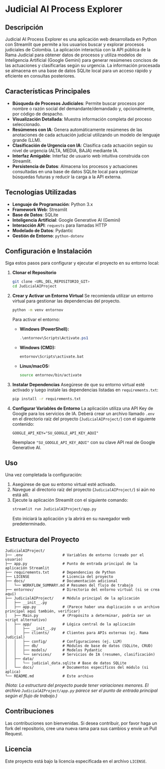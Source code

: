 # Judicial AI Process Explorer

## Descripción

Judicial AI Process Explorer es una aplicación web desarrollada en Python con Streamlit que permite a los usuarios buscar y explorar procesos judiciales de Colombia. La aplicación interactúa con la API pública de la Rama Judicial para obtener datos de procesos y utiliza modelos de Inteligencia Artificial (Google Gemini) para generar resúmenes concisos de las actuaciones y clasificarlas según su urgencia. La información procesada se almacena en una base de datos SQLite local para un acceso rápido y eficiente en consultas posteriores.

## Características Principales

*   **Búsqueda de Procesos Judiciales**: Permite buscar procesos por nombre o razón social del demandante/demandado y, opcionalmente, por código de despacho.
*   **Visualización Detallada**: Muestra información completa del proceso seleccionado.
*   **Resúmenes con IA**: Genera automáticamente resúmenes de las anotaciones de cada actuación judicial utilizando un modelo de lenguaje grande (LLM).
*   **Clasificación de Urgencia con IA**: Clasifica cada actuación según su nivel de urgencia (ALTA, MEDIA, BAJA) mediante IA.
*   **Interfaz Amigable**: Interfaz de usuario web intuitiva construida con Streamlit.
*   **Persistencia de Datos**: Almacena los procesos y actuaciones consultadas en una base de datos SQLite local para optimizar búsquedas futuras y reducir la carga a la API externa.

## Tecnologías Utilizadas

*   **Lenguaje de Programación**: Python 3.x
*   **Framework Web**: Streamlit
*   **Base de Datos**: SQLite
*   **Inteligencia Artificial**: Google Generative AI (Gemini)
*   **Interacción API**: `requests` para llamadas HTTP
*   **Modelado de Datos**: Pydantic
*   **Gestión de Entorno**: `python-dotenv`

## Configuración e Instalación

Siga estos pasos para configurar y ejecutar el proyecto en su entorno local:

1.  **Clonar el Repositorio**
    ```bash
    git clone <URL_DEL_REPOSITORIO_GIT>
    cd JudicialAIProject
    ```

2.  **Crear y Activar un Entorno Virtual**
    Se recomienda utilizar un entorno virtual para gestionar las dependencias del proyecto.
    ```bash
    python -m venv entornov
    ```
    Para activar el entorno:
    *   **Windows (PowerShell):**
        ```powershell
        .\entornov\Scripts\Activate.ps1
        ```
    *   **Windows (CMD):**
        ```cmd
        entornov\Scripts\activate.bat
        ```
    *   **Linux/macOS:**
        ```bash
        source entornov/bin/activate
        ```

3.  **Instalar Dependencias**
    Asegúrese de que su entorno virtual esté activado y luego instale las dependencias listadas en `requirements.txt`:
    ```bash
    pip install -r requirements.txt
    ```

4.  **Configurar Variables de Entorno**
    La aplicación utiliza una API Key de Google para los servicios de IA. Deberá crear un archivo llamado `.env` en el directorio raíz del proyecto (`JudicialAIProject/`) con el siguiente contenido:

    ```env
    GOOGLE_API_KEY="SU_GOOGLE_API_KEY_AQUI"
    ```
    Reemplace `"SU_GOOGLE_API_KEY_AQUI"` con su clave API real de Google Generative AI.

## Uso

Una vez completada la configuración:

1.  Asegúrese de que su entorno virtual esté activado.
2.  Navegue al directorio raíz del proyecto (`JudicialAIProject/`) si aún no está allí.
3.  Ejecute la aplicación Streamlit con el siguiente comando:
    ```bash
    streamlit run JudicialAIProject/app.py
    ```
    Esto iniciará la aplicación y la abrirá en su navegador web predeterminado.

## Estructura del Proyecto

```
JudicialAIProject/
├── .env                  # Variables de entorno (creado por el usuario)
├── app.py                # Punto de entrada principal de la aplicación Streamlit
├── requirements.txt      # Dependencias de Python
├── LICENSE               # Licencia del proyecto
├── docs/                 # Documentación adicional
│   └── WORKFLOW_SUMMARY.md # Resumen del flujo de trabajo
├── entornov/             # Directorio del entorno virtual (si se crea aquí)
├── JudicialAIProject/    # Módulo principal de la aplicación
│   ├── __init__.py
│   ├── app.py            # (Parece haber una duplicación o un archivo principal aquí también, verificar)
│   ├── Main.py           # (Propósito a determinar, podría ser un script alternativo)
│   ├── app/              # Lógica central de la aplicación
│   │   ├── __init__.py
│   │   ├── clients/      # Clientes para APIs externas (ej. Rama Judicial)
│   │   ├── config/       # Configuraciones (ej. LLM)
│   │   ├── db/           # Módulos de base de datos (SQLite, CRUD)
│   │   ├── models/       # Modelos Pydantic
│   │   └── services/     # Servicios de IA (resumen, clasificación)
│   ├── data/
│   │   └── judicial_data.sqlite # Base de datos SQLite
│   └── docs/             # Documentos específicos del módulo (si aplica)
└── README.md             # Este archivo
```
*(Nota: La estructura del proyecto puede tener variaciones menores. El archivo `JudicialAIProject/app.py` parece ser el punto de entrada principal según el flujo de trabajo.)*

## Contribuciones

Las contribuciones son bienvenidas. Si desea contribuir, por favor haga un fork del repositorio, cree una nueva rama para sus cambios y envíe un Pull Request.

## Licencia

Este proyecto está bajo la licencia especificada en el archivo `LICENSE`.
